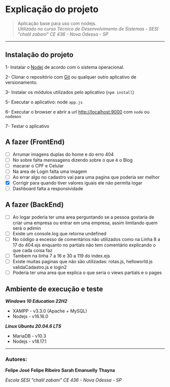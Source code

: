 # Explicação do projeto
>Aplicação base para uso com nodejs.  
>_Utilizado no curso Técnico de Desenvolvimento de Sistemas - SESI "chalil zabani" CE 436 - Nova Odessa - SP_  
---  
## Instalação do projeto
1- Instalar o [Nodej](https://nodejs.org/en/download) de acordo com o sistema operacional.

2- Clonar o repositório com [Git](https://www.notion.so/Anota-es-do-Senai-f35c51c354d542a49738fb58edc55bd1#1e53661cdaa180a09c73f5fd2a979b4d) ou qualquer outro aplicativo de versionamento.

3- Instalar os módulos utilizados pelo aplicativo (```npm install```)  

5- Executar o aplicativo: node  ```app.js```

6- Executar o browser e abrir a url [http://localhost:9000](http://localhost:9000) com ```node``` ou ```nodemon```

7- Testar o aplicativo

## A fazer (FrontEnd)
- [ ] Arrumar imagens duplas do home e do erro 404
- [ ] No sobre falta menssagens dizendo sobre o que é o Blog
- [ ] macarar o CPF e Celular
- [ ] Na area de Login falta uma imagem
- [ ] Ao errar algo no cadastro vai para uma pagina que poderia ser melhor
- [x] Corrigir para quando tiver valores iguais ele não permita logar
- [ ] Dashboard falta a responsividade

## A fazer (BackEnd)
- [ ] Ao logar poderia ter uma area perguntando se a pessoa gostaria de criar uma empresa ou entrar em uma empresa, assim limitando quem será o adimin
- [ ] Existe um console.log que retorna undefined
- [ ] No código a excesso de comentários não utilizados como na Linha 8 a 17 do 404.ejs enquanto no partials não tem comentário explicando o que cada coisa faz
- [ ] Tambem na linha 7 a 16 e 30 a 119 do index.ejs
- [ ] Existe muitas paginas que não são utilizadas: rotas.js, helloworld.js validaCadastro.js e login2
- [ ] Poderia ter uma area que explica o que seria o views partials e o pages

## Ambiente de execução e teste
***Windows 10 Education 22H2***  
- XAMPP - v3.3.0 (Apache + MySQL)  
- Nodejs - v16.16.0  

***Linux Ubuntu 20.04.6 LTS***  
- MariaDB - v10.3  
- Nodejs - v18.17.1  
---
### Autores:
**Felipe José** **Felipe Ribeiro** **Sarah Emanuelly** **Thayna** 

_Escola SESI "chalil zabani" CE 436 - Nova Odessa - SP_   

